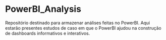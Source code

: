# PowerBI_Analysis
Repositório destinado para armazenar análises feitas no PowerBI. Aqui estarão presentes estudos de caso em que o PowerBI ajudou na construção de dashboards informativos e interativos.
